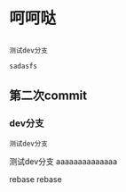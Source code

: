 # 呵呵哒
## 
`测试dev分支`

`sadasfs`
## 第二次commit
### dev分支
`测试dev分支`

测试dev分支
aaaaaaaaaaaaaa

rebase
rebase
